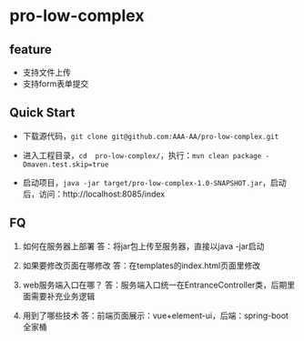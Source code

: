 # pro-low-complex

## feature

- 支持文件上传
- 支持form表单提交

## Quick Start

- 下载源代码，`git clone git@github.com:AAA-AA/pro-low-complex.git`

- 进入工程目录，`cd  pro-low-complex/`，执行：`mvn clean package -Dmaven.test.skip=true`

- 启动项目，`java -jar target/pro-low-complex-1.0-SNAPSHOT.jar`，启动后，访问：http://localhost:8085/index

## FQ

1. 如何在服务器上部署
答：将jar包上传至服务器，直接以java -jar启动

2. 如果要修改页面在哪修改
答：在templates的index.html页面里修改

3. web服务端入口在哪？
答：服务端入口统一在EntranceController类，后期里面需要补充业务逻辑

4. 用到了哪些技术
答：前端页面展示：vue+element-ui，后端：spring-boot全家桶

